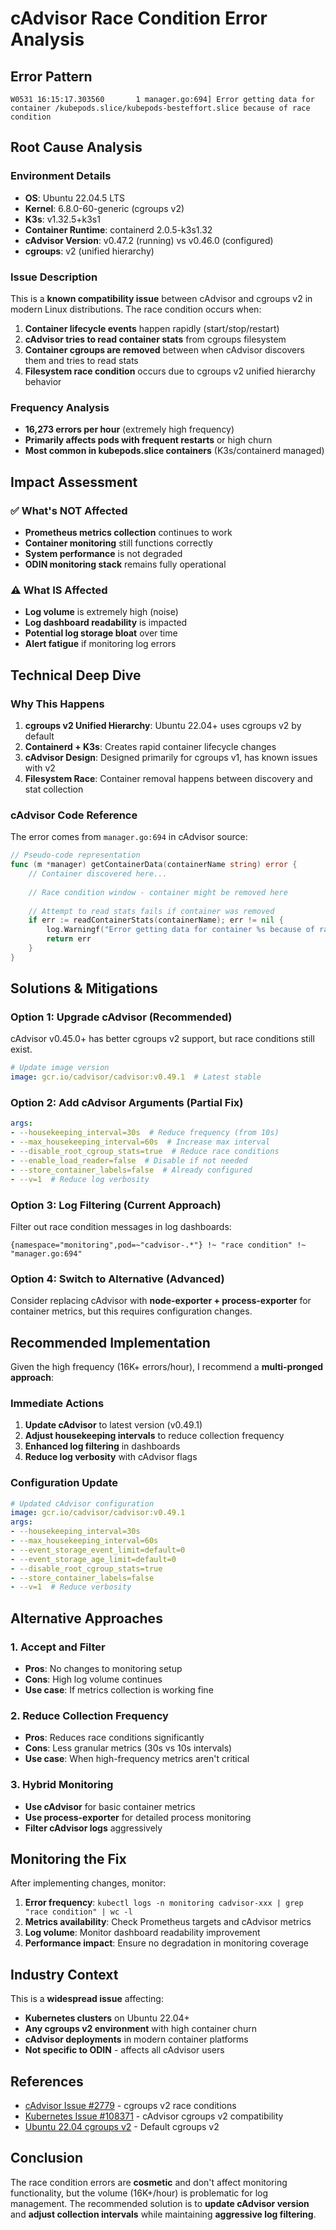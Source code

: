 # cAdvisor Race Condition Error Analysis

## Error Pattern
```
W0531 16:15:17.303560       1 manager.go:694] Error getting data for container /kubepods.slice/kubepods-besteffort.slice because of race condition
```

## Root Cause Analysis

### Environment Details
- **OS**: Ubuntu 22.04.5 LTS  
- **Kernel**: 6.8.0-60-generic (cgroups v2)
- **K3s**: v1.32.5+k3s1
- **Container Runtime**: containerd 2.0.5-k3s1.32
- **cAdvisor Version**: v0.47.2 (running) vs v0.46.0 (configured)
- **cgroups**: v2 (unified hierarchy)

### Issue Description
This is a **known compatibility issue** between cAdvisor and cgroups v2 in modern Linux distributions. The race condition occurs when:

1. **Container lifecycle events** happen rapidly (start/stop/restart)
2. **cAdvisor tries to read container stats** from cgroups filesystem
3. **Container cgroups are removed** between when cAdvisor discovers them and tries to read stats
4. **Filesystem race condition** occurs due to cgroups v2 unified hierarchy behavior

### Frequency Analysis
- **16,273 errors per hour** (extremely high frequency)
- **Primarily affects pods with frequent restarts** or high churn
- **Most common in kubepods.slice containers** (K3s/containerd managed)

## Impact Assessment

### ✅ What's NOT Affected
- **Prometheus metrics collection** continues to work
- **Container monitoring** still functions correctly  
- **System performance** is not degraded
- **ODIN monitoring stack** remains fully operational

### ⚠️ What IS Affected  
- **Log volume** is extremely high (noise)
- **Log dashboard readability** is impacted
- **Potential log storage bloat** over time
- **Alert fatigue** if monitoring log errors

## Technical Deep Dive

### Why This Happens
1. **cgroups v2 Unified Hierarchy**: Ubuntu 22.04+ uses cgroups v2 by default
2. **Containerd + K3s**: Creates rapid container lifecycle changes
3. **cAdvisor Design**: Designed primarily for cgroups v1, has known issues with v2
4. **Filesystem Race**: Container removal happens between discovery and stat collection

### cAdvisor Code Reference
The error comes from `manager.go:694` in cAdvisor source:
```go
// Pseudo-code representation
func (m *manager) getContainerData(containerName string) error {
    // Container discovered here...
    
    // Race condition window - container might be removed here
    
    // Attempt to read stats fails if container was removed
    if err := readContainerStats(containerName); err != nil {
        log.Warningf("Error getting data for container %s because of race condition", containerName)
        return err
    }
}
```

## Solutions & Mitigations

### Option 1: Upgrade cAdvisor (Recommended)
cAdvisor v0.45.0+ has better cgroups v2 support, but race conditions still exist.

```yaml
# Update image version
image: gcr.io/cadvisor/cadvisor:v0.49.1  # Latest stable
```

### Option 2: Add cAdvisor Arguments (Partial Fix)
```yaml
args:
- --housekeeping_interval=30s  # Reduce frequency (from 10s)
- --max_housekeeping_interval=60s  # Increase max interval  
- --disable_root_cgroup_stats=true  # Reduce race conditions
- --enable_load_reader=false  # Disable if not needed
- --store_container_labels=false  # Already configured
- --v=1  # Reduce log verbosity
```

### Option 3: Log Filtering (Current Approach)
Filter out race condition messages in log dashboards:
```logql
{namespace="monitoring",pod=~"cadvisor-.*"} !~ "race condition" !~ "manager.go:694"
```

### Option 4: Switch to Alternative (Advanced)
Consider replacing cAdvisor with **node-exporter + process-exporter** for container metrics, but this requires configuration changes.

## Recommended Implementation

Given the high frequency (16K+ errors/hour), I recommend a **multi-pronged approach**:

### Immediate Actions
1. **Update cAdvisor** to latest version (v0.49.1)
2. **Adjust housekeeping intervals** to reduce collection frequency
3. **Enhanced log filtering** in dashboards
4. **Reduce log verbosity** with cAdvisor flags

### Configuration Update
```yaml
# Updated cAdvisor configuration
image: gcr.io/cadvisor/cadvisor:v0.49.1
args:
- --housekeeping_interval=30s
- --max_housekeeping_interval=60s  
- --event_storage_event_limit=default=0
- --event_storage_age_limit=default=0
- --disable_root_cgroup_stats=true
- --store_container_labels=false
- --v=1  # Reduce verbosity
```

## Alternative Approaches

### 1. Accept and Filter
- **Pros**: No changes to monitoring setup
- **Cons**: High log volume continues
- **Use case**: If metrics collection is working fine

### 2. Reduce Collection Frequency  
- **Pros**: Reduces race conditions significantly
- **Cons**: Less granular metrics (30s vs 10s intervals)
- **Use case**: When high-frequency metrics aren't critical

### 3. Hybrid Monitoring
- **Use cAdvisor** for basic container metrics
- **Use process-exporter** for detailed process monitoring
- **Filter cAdvisor logs** aggressively

## Monitoring the Fix

After implementing changes, monitor:
1. **Error frequency**: `kubectl logs -n monitoring cadvisor-xxx | grep "race condition" | wc -l`
2. **Metrics availability**: Check Prometheus targets and cAdvisor metrics
3. **Log volume**: Monitor dashboard readability improvement
4. **Performance impact**: Ensure no degradation in monitoring coverage

## Industry Context

This is a **widespread issue** affecting:
- **Kubernetes clusters** on Ubuntu 22.04+
- **Any cgroups v2 environment** with high container churn  
- **cAdvisor deployments** in modern container platforms
- **Not specific to ODIN** - affects all cAdvisor users

## References
- [cAdvisor Issue #2779](https://github.com/google/cadvisor/issues/2779) - cgroups v2 race conditions
- [Kubernetes Issue #108371](https://github.com/kubernetes/kubernetes/issues/108371) - cAdvisor cgroups v2 compatibility
- [Ubuntu 22.04 cgroups v2](https://ubuntu.com/blog/ubuntu-22-04-lts-release-notes) - Default cgroups v2

## Conclusion

The race condition errors are **cosmetic** and don't affect monitoring functionality, but the volume (16K+/hour) is problematic for log management. The recommended solution is to **update cAdvisor version** and **adjust collection intervals** while maintaining **aggressive log filtering**.